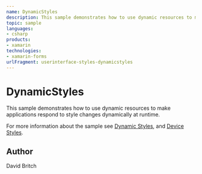 ```yaml
---
name: DynamicStyles
description: This sample demonstrates how to use dynamic resources to make applications respond to style changes dynamically at runtime.
topic: sample
languages:
- csharp
products:
- xamarin
technologies:
- xamarin-forms
urlFragment: userinterface-styles-dynamicstyles
---
```

DynamicStyles
=============

This sample demonstrates how to use dynamic resources to make applications respond to style changes dynamically at runtime.

For more information about the sample see [Dynamic Styles](http://developer.xamarin.com/guides/xamarin-forms/user-interface/styles/dynamic/), and [Device Styles](http://developer.xamarin.com/guides/xamarin-forms/user-interface/styles/device/).

Author
------

David Britch

